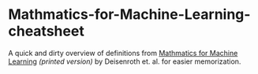 # Mathmatics-for-Machine-Learning-cheatsheet
A quick and dirty overview of definitions from [Mathmatics for Machine Learning](https://mml-book.github.io/) *(printed version)* by Deisenroth et. al.  for easier memorization.
